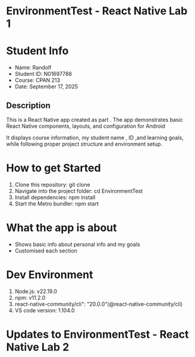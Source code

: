 # EnvironmentTest - React Native Lab 1

# Student Info

- Name: Randolf
- Student ID: N01697788
- Course: CPAN 213
- Date: September 17, 2025

## Description

This is a React Native app created as part . The app demonstrates basic React Native components, layouts, and configuration for Android

It displays course information, my student name , ID ,and learning goals, while following proper project structure and environment setup.

# How to get Started

1. Clone this repository:
   git clone <repo-link>
2. Navigate into the project folder:
   cd EnvironmentTest
3. Install dependencies:
   npm install
4. Start the Metro bundler:
   npm start

# What the app is about

- Shows basic info about personal info and my goals
- Customised each section

# Dev Environment

1.  Node.js: v22.19.0
2.  npm: v11.2.0
3.  react-native-community/cli": "20.0.0"(@react-native-community/cli)
4.  VS code version: 1.104.0

# Updates to EnvironmentTest - React Native Lab 2
